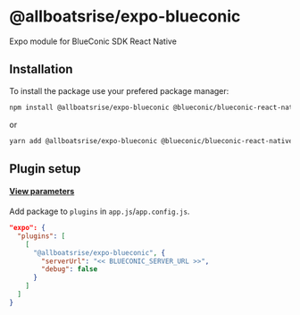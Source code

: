 # @allboatsrise/expo-blueconic

Expo module for BlueConic SDK React Native

## Installation

To install the package use your prefered package manager:

```bash
npm install @allboatsrise/expo-blueconic @blueconic/blueconic-react-native zod
```
or
```bash
yarn add @allboatsrise/expo-blueconic @blueconic/blueconic-react-native zod
```

## Plugin setup
#### [View parameters](#plugin-parameters)

Add package to `plugins` in `app.js`/`app.config.js`.

```json
"expo": {
  "plugins": [
    [
      "@allboatsrise/expo-blueconic", {
        "serverUrl": "<< BLUECONIC_SERVER_URL >>",
        "debug": false
      }
    ]
  ]
}
```
